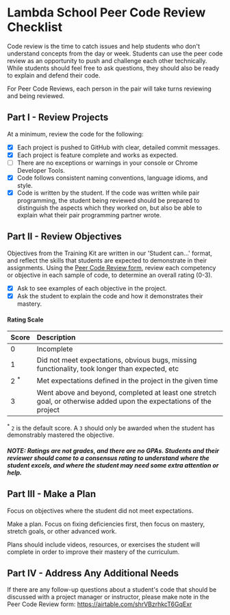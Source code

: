 # Lambda School Peer Code Review Checklist

Code review is the time to catch issues and help students who don't understand concepts from the day or week. Students can use the peer code review as an opportunity to push and challenge each other technically. While students should feel free to ask questions, they should also be ready to explain and defend their code.

For Peer Code Reviews, each person in the pair will take turns reviewing and being reviewed.

## Part I - Review Projects

At a minimum, review the code for the following:

- [X] Each project is pushed to GitHub with clear, detailed commit messages.
- [X] Each project is feature complete and works as expected.
- [ ] There are no exceptions or warnings in your console or Chrome Developer Tools.
- [X] Code follows consistent naming conventions, language idioms, and style.
- [X] Code is written by the student. If the code was written while pair programming, the student being reviewed should be prepared to distinguish the aspects which they worked on, but also be able to explain what their pair programming partner wrote.

## Part II - Review Objectives

Objectives from the Training Kit are written in our 'Student can...' format, and reflect the skills that students are expected to demonstrate in their assignments. Using the [Peer Code Review form](https://airtable.com/shrVBzrhkcT6GqExr), review each competency or objective in each sample of code, to determine an overall rating (0-3).

- [X] Ask to see examples of each objective in the project.
- [X] Ask the student to explain the code and how it demonstrates their mastery.

#### Rating Scale

| Score | Description |
| :-- | :-- |
| 0       				| Incomplete |
| 1       				| Did not meet expectations, obvious bugs, missing functionality, took longer than expected, etc |
| 2 <sup>*</sup>  | Met expectations defined in the project in the given time |
| 3       				| Went above and beyond, completed at least one stretch goal, or otherwise added upon the expectations of the project |

<sup>*</sup> `2` is the default score. A `3` should only be awarded when the student has demonstrably mastered the objective.

##### NOTE: Ratings are not grades, and there are no GPAs. Students and their reviewer should come to a consensus rating to understand where the student excels, and where the student may need some extra attention or help.


## Part III - Make a Plan

Focus on objectives where the student did not meet expectations.

Make a plan. Focus on fixing deficiencies first, then focus on mastery, stretch goals, or other advanced work.

Plans should include videos, resources, or exercises the student will complete in order to improve their mastery of the curriculum.

## Part IV - Address Any Additional Needs

If there are any follow-up questions about a student's code that should be discussed with a project manager or instructor, please make note in the Peer Code Review form: https://airtable.com/shrVBzrhkcT6GqExr
